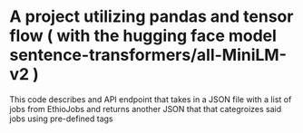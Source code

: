 # A project utilizing pandas and tensor flow ( with the hugging face model sentence-transformers/all-MiniLM-v2 )

This code describes and API endpoint that takes in a JSON file with a list of jobs from EthioJobs and returns another JSON that that categroizes said jobs using pre-defined tags
